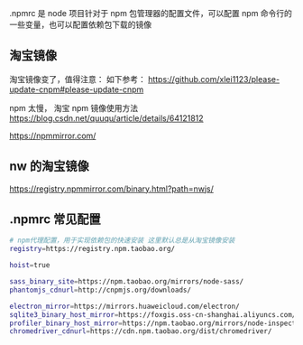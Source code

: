 .npmrc 是 node 项目针对于 npm 包管理器的配置文件，可以配置 npm 命令行的一些变量，也可以配置依赖包下载的镜像

## 淘宝镜像

淘宝镜像变了，值得注意：
如下参考：
https://github.com/xlei1123/please-update-cnpm#please-update-cnpm

npm 太慢， 淘宝 npm 镜像使用方法
https://blog.csdn.net/quuqu/article/details/64121812

https://npmmirror.com/

## nw 的淘宝镜像

https://registry.npmmirror.com/binary.html?path=nwjs/

## .npmrc 常见配置

```bash
# npm代理配置，用于实现依赖包的快速安装 这里默认总是从淘宝镜像安装
registry=https://registry.npm.taobao.org/

hoist=true

sass_binary_site=https://npm.taobao.org/mirrors/node-sass/
phantomjs_cdnurl=http://cnpmjs.org/downloads/

electron_mirror=https://mirrors.huaweicloud.com/electron/
sqlite3_binary_host_mirror=https://foxgis.oss-cn-shanghai.aliyuncs.com/
profiler_binary_host_mirror=https://npm.taobao.org/mirrors/node-inspector/
chromedriver_cdnurl=https://cdn.npm.taobao.org/dist/chromedriver/
```
